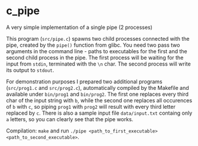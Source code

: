 # c_pipe
A very simple implementation of a single pipe (2 processes)

This program (```src/pipe.c```) spawns two child processes connected with the pipe, created by the ```pipe()``` function from glibc. You need two pass two arguments in the command line - paths to executables for the first and the second child process in the pipe. The first process will be waiting for the input from ```stdin```, terminated with the ```\n``` char. The second process will write its output to ```stdout```.

For demonstration purposes I prepared two additional programs (```src/prog1.c``` and ```src/prog2.c```), automatically compiled by the Makefile and available under ```bin/prog1``` and ```bin/prog2```. The first one replaces every third char of the input string with ```b```, while the second one replaces all occurences of ```b``` with ```c```, so piping ```prog1``` with ```prog2``` will result with every third letter replaced by ```c```. There is also a sample input file ```data/input.txt``` containg only ```a``` letters, so you can clearly see that the pipe works.

Compilation: ```make``` and run ```./pipe <path_to_first_executable> <path_to_second_executable>```.
